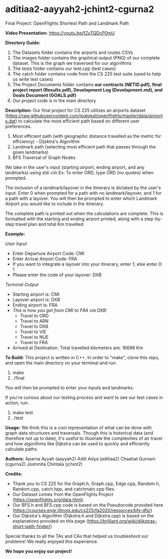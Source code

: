 # aditiaa2-aayyah2-jchint2-cgurna2
Final Project: OpenFlights Shortest Path and Landmark Path


**Video Presentation:** https://youtu.be/fZuTQDcP0mU


**Directory Guide:**
1) The Datasets folder contains the airports and routes CSVs
2) The images folder contains the graphical output (PNG) of our complete dataset. This is the graph we traversed for our algorithms
3) The tests folder contains our test.cpp (test cases)
4) The catch folder contains code from the CS 225 test suite (used to help us write test cases)
5) The Project Documents folder contains **our contracts (NETID.pdf), final project report (Results.pdf), Development Log (Development.md), and Goals Document (GOALS.pdf)**
6) Our project code is in the main directory


**Description:**
Our final project for CS 225 utilizes an airports dataset (https://raw.githubusercontent.com/jpatokal/openflights/master/data/airports.dat) to calculate the most efficient path based on different user preferences. 

1) Most efficient path (with geographic distance travelled as the metric for efficiency) - Dijsktra's Algorithm
2) Landmark path (selecting most efficient path that passes through the given landmarks)
3) BFS Traversal of Graph Nodes

We take in the user's input (starting airport, ending airport, and any landmarks) using std::cin
Ex: To enter ORD, type ORD (no quotes) when prompted. 

The inclusion of a landmark/layover in the itinerary is dictated by the user's input. Enter 0 when prompted for a path with no landmark/layover, and 1 for a path with a layover. You will then be prompted to enter which Landmark Airport you would like to include in the itinerary. 

The complete path is printed out when the calculations are complete. This is formatted with the starting and ending airport printed, along with a step-by-step travel plan and total Km travelled. 



**Example:**

*User Input*

- Enter Departure Airport Code: CMI
- Enter Arrival Airport Code: FRA
- If you want to integrate a layover into your itinerary, enter 1; else enter 0: 1
- Please enter the code of your layover: DXB


*Terminal Output*

- Starting airport is: CMI
- Layover airport is: DXB
- Ending airport is: FRA
- *This is how you get from CMI to FRA via DXB:*
  * Travel to ORD
  * Travel to ARN
  * Travel to DXB
  * Travel to VIE
  * Travel to NUE
  * Travel to FRA
- Arrived at Destination. Total travelled kilometers are: 16698 Km


**To Build:**
This project is written in C++.
In order to "make", clone this repo, and open the main directory on your terminal and run:

1) make
2) ./final

You will then be prompted to enter your inputs and landmarks. 

If you're curious about our testing process and want to see our test cases in action, run:

1) make test
2) ./test



**Usage:**
We think this is a cool representation of what can be done with graph data structures and traversals. Though this is historical data (and therefore not up to date), it's useful to illustrate the complexities of air travel and how algorithms like Dijkstra can be used to quickly and efficiently calculate paths. 



**Authors:**
Aparna Ayyah (aayyah2)
Aditi Adya (aditiaa2)
Chaahat Gurnani (cgurna2)
Joshmita Chintala (jchint2)



**Credits:**
- Thank you to CS 225 for the Graph.h, Graph.cpp, Edge.cpp, Random.h, Random.cpp, catch.hpp, and catchmain.cpp files. 
- Our Dataset comes from the OpenFlights Project (https://openflights.org/data.html).
- Our BFS.h and BFS.cpp code is based on the Pseudocode provided here (https://courses.engr.illinois.edu/cs225/fa2020/resources/bfs-dfs/)
- Our Dijkstra's Algorithm (Dijkstra.h and Dijkstra.cpp) is based on the explanations provided on this page (https://brilliant.org/wiki/dijkstras-short-path-finder/)

Special thanks to all the TAs and CAs that helped us troubleshoot our problems! We really enjoyed this experience. 


**We hope you enjoy our project!**
